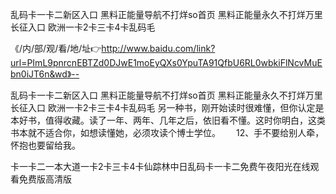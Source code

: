 乱码卡一卡二新区入口
黑料正能量导航不打烊so首页
黑料正能量永久不打烊万里长征入口
欧洲一卡2卡三卡4卡乱码毛


《/内/部/观/看/地/址👉http://www.baidu.com/link?url=PImL9pnrcnEBTZd0DJwE1moEyQXs0YpuTA91QfbU6RL0wbkiFlNcvMuEbn0iJT6n&wd》--

乱码卡一卡二新区入口
黑料正能量导航不打烊so首页
黑料正能量永久不打烊万里长征入口
欧洲一卡2卡三卡4卡乱码毛
另一种书，刚开始读时很难懂，但你认定是本好书，值得收藏。读了一年、两年、几年之后，依旧看不懂。这时你明白，这类书本就不适合你，如想读懂她，必须攻读个博士学位。　　
	12、手不要给别人牵，怀抱也要留给我。





卡一卡二一本大道一卡2卡三卡4卡仙踪林中日乱码卡一卡二免费午夜阳光在线观看免费版高清版
